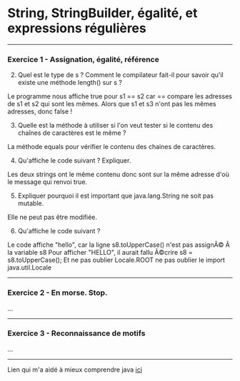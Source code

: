 # String, StringBuilder, égalité, et expressions régulières

 -------------------------------------------
 ### Exercice 1 - Assignation, égalité, référence
 
 2. Quel est le type de s ? Comment le compilateur fait-il pour savoir qu'il existe une méthode length() sur s ?
 
 Le programme nous affiche true pour s1 == s2 car == compare les adresses
 de s1 et s2 qui sont les mêmes.
 Alors que s1 et s3 n'ont pas les mêmes adresses, donc false ! 
 
 3. Quelle est la méthode à utiliser si l'on veut tester si le contenu des chaînes de caractères est le même ?

 La méthode equals pour vérifier le contenu des chaines de caractères.
 
 4. Qu'affiche le code suivant ? Expliquer.
 
 Les deux strings ont le même contenu donc sont sur la même adresse d'où le
 message qui renvoi true.
 
 5. Expliquer pourquoi il est important que java.lang.String ne soit pas mutable.
 
 Elle ne peut pas être modifiée.
 
 6. Qu'affiche le code suivant ?

 Le code affiche "hello", car la ligne s8.toUpperCase() n'est pas assignÃ© Ã  la variable s8
 Pour afficher "HELLO", il aurait fallu Ã©crire s8 = s8.toUpperCase();
 Et ne pas oublier Locale.ROOT ne pas oublier le import java.util.Locale
 
 -------------------------------------------
 ### Exercice 2 - En morse. Stop.
 
 ...
 
 -------------------------------------------
 ### Exercice 3 - Reconnaissance de motifs
 
 ...
 
 -------------------------------------------
 
 Lien qui m'a aidé à mieux comprendre java [ici](https://docs.oracle.com/en/java/javase/16/docs/api/) 

